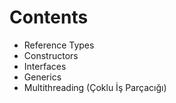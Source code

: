 
# Contents

- Reference Types
- Constructors
- Interfaces
- Generics
- Multithreading (Çoklu İş Parçacığı)
